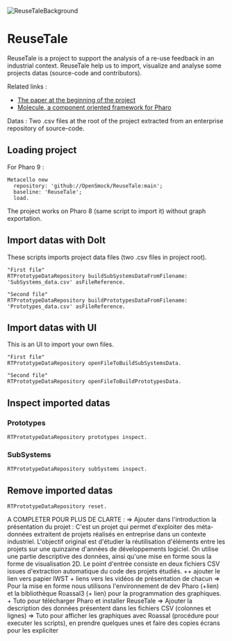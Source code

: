 ![ReuseTaleBackground](https://user-images.githubusercontent.com/49183340/111032642-92f67a00-840d-11eb-8d9a-eebce4ffa9c5.jpg)

# ReuseTale
ReuseTale is a project to support the analysis of a re-use feedback in an industrial context. ReuseTale help us to import, visualize and analyse some projects datas (source-code and contributors).

Related links :
* [The paper at the beginning of the project](https://doi.org/10.1007/978-3-030-64694-3_6)
* [Molecule, a component oriented framework for Pharo](https://github.com/OpenSmock/Molecule)

Datas :
Two .csv files at the root of the project extracted from an enterprise repository of source-code.

## Loading project

For Pharo 9 :

```Smalltalk
Metacello new
  repository: 'github://OpenSmock/ReuseTale:main';
  baseline: 'ReuseTale';
  load.
```

The project works on Pharo 8 (same script to import it) without graph exportation.

## Import datas with DoIt 
These scripts imports project data files (two .csv files in project root).

```Smalltalk
"First file"
RTPrototypeDataRepository buildSubSystemsDataFromFilename: 'SubSystems_data.csv' asFileReference.
```

```Smalltalk
"Second file"
RTPrototypeDataRepository buildPrototypesDataFromFilename: 'Prototypes_data.csv' asFileReference.
```

## Import datas with UI
This is an UI to import your own files.

```Smalltalk
"First file"
RTPrototypeDataRepository openFileToBuildSubSystemsData. 
```

```Smalltalk
"Second file"
RTPrototypeDataRepository openFileToBuildPrototypesData. 
```

## Inspect imported datas

### Prototypes

```Smalltalk
RTPrototypeDataRepository prototypes inspect.
```

### SubSystems

```Smalltalk
RTPrototypeDataRepository subSystems inspect.
```

## Remove imported datas

```Smalltalk
RTPrototypeDataRepository reset.
```
A COMPLETER POUR PLUS DE CLARTE :
=> Ajouter dans l'introduction la présentation du projet : C'est un projet qui permet d'exploiter des méta-données extraitent de projets réalisés en entreprise dans un contexte industriel. L'objectif original est d'étudier la réutilisation d'éléments entre les projets sur une quinzaine d'années de développements logiciel. On utilise une partie descriptive des données, ainsi qu'une mise en forme sous la forme de visualisation 2D. Le point d'entrée consiste en deux fichiers CSV issues d'extraction automatique du code des projets étudiés. 
++ ajouter le lien vers papier IWST + liens vers les vidéos de présentation de chacun
=> Pour la mise en forme nous utilisons l'environnement de dev Pharo (+lien) et la bibliothèque Roassal3 (+ lien) pour la programmation des graphiques. + Tuto pour télécharger Pharo et installer ReuseTale
=> Ajouter la description des données présentent dans les fichiers CSV (colonnes et lignes)
=> Tuto pour afficher les graphiques avec Roassal (procédure pour executer les scripts), en prendre quelques unes et faire des copies écrans pour les expliciter
